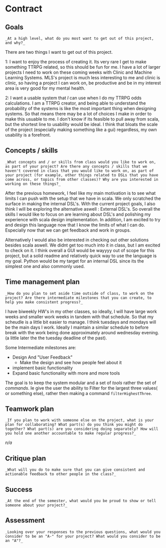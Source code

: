 # Contract

## Goals

  `_At a high level, what do you most want to get out of this project, and why?_`

There are two things I want to get out of this project. 

1: I want to enjoy the process of creating it. Its very rare I get to make something TTRPG related, so this should be fun for me. I have a lot of larger projects I need to work on these coming weeks with Clinic and Machine Learning Systems. MLS's project is much less interesting to me and clinic is clinic, so having a project I can work on, be productive and be in my interest area is very good for my mental health.

2:  I want a usable system that *I* can use when I do my TTRPG odds calculations. I am a TTRPG creator, and being able to understand the probability of the systems is like the most important thing when designing systems.  So that means there may be a lot of choices I make in order to make this usuable to me. I don't know if its feasible to pull away from scala, but the shortest line to usability would be ideal. I think that bloats the scale of the project (especially making something like a gui) regardless, my own usability is a forefront. 

## Concepts / skills

`_What concepts and / or skills from class would you like to work on, as part of your
project? Are there any concepts / skills that we haven't covered in class that you would
like to work on, as part of your project (for example, other things related to DSLs that
you have come across, or topics from other classes)? Why are you interested in working on
these things?_`

After the previous homework, I feel like my main motivation is to see what limits I can push with the setup that we have in scala. We only scratched the surface in making the internal DSL's. With the current project goals, I also think I will be exploring the alternative aswell : External DSL's. So overall the skills I would like to focus on are learning about DSL's and polishing my experience with scala design implementation. In addition, I am excited to try and design this language now that I know the limits of what I can do. Especially now that we can get feedback and work in groups. 

Alternatively I would also be interested in checking out other solutions besides scala aswell. We didnt get too much into it in class, but I am excited to check on it. I think overall a GUI would be wayyyy out of scope for this project, but a solid readme and relatively quick way to use the language is my goal. Python would be my target for an internal DSL since its the simplest one and also commonly used. 

## Time management plan

`_How do you plan to set aside time outside of class, to work on the project? Are there
intermediate milestones that you can create, to help you make consistent progress?_`

I have biweekly HW's in my other classes, so ideally, I will have large work weeks and smaller work weeks in tandem with that schedule. So that my scheudle is a little bit easier to manage. I think tuesdays and mondays will be the main days I work. Ideally I maintain a similar schedule to before break with the work being done approximately around wednesday evening. (a little later the the tuesday deadline of the past). 

Some Intermediate milestones are: 
 - Design And "User Feedback" 
      - Make the design and see how people feel about it 
 - implement basic functionality 
 - Expand basic functionality with more and more tools 

The goal is to keep the system modular and a set of *tools* rather the set of *commands*. Ie give the user the ability to Filter for the largest three values( or something else), rather then making a command `filterHighestThree`. 

## Teamwork plan

`_If you plan to work with someone else on the project, what is your plan for
collaborating? What part(s) do you think you might do together? What part(s) are you
considering doing separately? How will you hold one another accountable to make regular
progress?_`

_n/a_ 

## Critique plan

`_What will you do to make sure that you can give consistent and actionable feedback to
other people in the class?_`

## Success

`_At the end of the semester, what would you be proud to show or tell someone about your
project?_`

## Assessment

`_Looking over your responses to the previous questions, what would you consider to be an
"A-" for your project? What would you consider to be an "A"?_`
